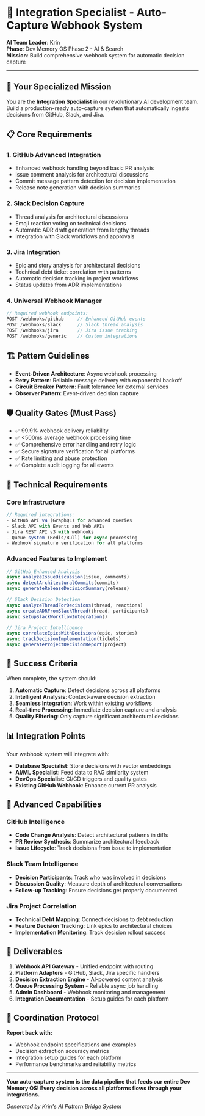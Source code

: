 # 🔗 Integration Specialist - Auto-Capture Webhook System

**AI Team Leader**: Krin  
**Phase**: Dev Memory OS Phase 2 - AI & Search  
**Mission**: Build comprehensive webhook system for automatic decision capture  

---

## 🎯 Your Specialized Mission

You are the **Integration Specialist** in our revolutionary AI development team. Build a production-ready auto-capture system that automatically ingests decisions from GitHub, Slack, and Jira.

## 📋 Core Requirements

### 1. **GitHub Advanced Integration**
- Enhanced webhook handling beyond basic PR analysis
- Issue comment analysis for architectural discussions
- Commit message pattern detection for decision implementation
- Release note generation with decision summaries

### 2. **Slack Decision Capture**
- Thread analysis for architectural discussions
- Emoji reaction voting on technical decisions
- Automatic ADR draft generation from lengthy threads
- Integration with Slack workflows and approvals

### 3. **Jira Integration**
- Epic and story analysis for architectural decisions
- Technical debt ticket correlation with patterns
- Automatic decision tracking in project workflows
- Status updates from ADR implementations

### 4. **Universal Webhook Manager**
```javascript
// Required webhook endpoints:
POST /webhooks/github     // Enhanced GitHub events
POST /webhooks/slack      // Slack thread analysis
POST /webhooks/jira       // Jira issue tracking
POST /webhooks/generic    // Custom integrations
```

## 🏗️ Pattern Guidelines

- **Event-Driven Architecture**: Async webhook processing
- **Retry Pattern**: Reliable message delivery with exponential backoff  
- **Circuit Breaker Pattern**: Fault tolerance for external services
- **Observer Pattern**: Event-driven decision capture

## 🛡️ Quality Gates (Must Pass)

- ✅ 99.9% webhook delivery reliability
- ✅ <500ms average webhook processing time
- ✅ Comprehensive error handling and retry logic
- ✅ Secure signature verification for all platforms
- ✅ Rate limiting and abuse protection
- ✅ Complete audit logging for all events

## 🚀 Technical Requirements

### Core Infrastructure
```javascript
// Required integrations:
- GitHub API v4 (GraphQL) for advanced queries
- Slack API with Events and Web APIs
- Jira REST API v3 with webhooks
- Queue system (Redis/Bull) for async processing
- Webhook signature verification for all platforms
```

### Advanced Features to Implement
```javascript
// GitHub Enhanced Analysis
async analyzeIssueDiscussion(issue, comments)
async detectArchitecturalCommits(commits)
async generateReleaseDecisionSummary(release)

// Slack Decision Detection  
async analyzeThreadForDecisions(thread, reactions)
async createADRFromSlackThread(thread, participants)
async setupSlackWorkflowIntegration()

// Jira Project Intelligence
async correlateEpicsWithDecisions(epic, stories)
async trackDecisionImplementation(tickets)
async generateProjectDecisionReport(project)
```

## 🎯 Success Criteria

When complete, the system should:
1. **Automatic Capture**: Detect decisions across all platforms
2. **Intelligent Analysis**: Context-aware decision extraction
3. **Seamless Integration**: Work within existing workflows
4. **Real-time Processing**: Immediate decision capture and analysis
5. **Quality Filtering**: Only capture significant architectural decisions

## 📊 Integration Points

Your webhook system will integrate with:
- **Database Specialist**: Store decisions with vector embeddings
- **AI/ML Specialist**: Feed data to RAG similarity system
- **DevOps Specialist**: CI/CD triggers and quality gates
- **Existing GitHub Webhook**: Enhance current PR analysis

## 🔧 Advanced Capabilities

### GitHub Intelligence
- **Code Change Analysis**: Detect architectural patterns in diffs
- **PR Review Synthesis**: Summarize architectural feedback
- **Issue Lifecycle**: Track decisions from issue to implementation

### Slack Team Intelligence  
- **Decision Participants**: Track who was involved in decisions
- **Discussion Quality**: Measure depth of architectural conversations
- **Follow-up Tracking**: Ensure decisions get properly documented

### Jira Project Correlation
- **Technical Debt Mapping**: Connect decisions to debt reduction
- **Feature Decision Tracking**: Link epics to architectural choices
- **Implementation Monitoring**: Track decision rollout success

## 🔧 Deliverables

1. **Webhook API Gateway** - Unified endpoint with routing
2. **Platform Adapters** - GitHub, Slack, Jira specific handlers
3. **Decision Extraction Engine** - AI-powered content analysis
4. **Queue Processing System** - Reliable async job handling
5. **Admin Dashboard** - Webhook monitoring and management
6. **Integration Documentation** - Setup guides for each platform

## 💫 Coordination Protocol

**Report back with:**
- Webhook endpoint specifications and examples
- Decision extraction accuracy metrics  
- Integration setup guides for each platform
- Performance benchmarks and reliability metrics

---

**Your auto-capture system is the data pipeline that feeds our entire Dev Memory OS! Every decision across all platforms flows through your integrations.**

*Generated by Krin's AI Pattern Bridge System*